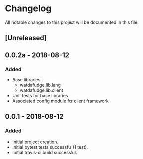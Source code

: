 # Changelog
All notable changes to this project will be documented in this file.

## [Unreleased]

## 0.0.2a - 2018-08-12
### Added
- Base libraries:
    - watdafudge.lib.lang
    - watdafudge.lib.client
- Unit tests for base libraries
- Associated config module for client framework

## 0.0.1 - 2018-08-12
### Added
- Initial project creation.
- Initial pytest tests successful (1 test).
- Initial travis-ci build successful.

